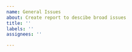 ```yaml
---
name: General Issues
about: Create report to descibe broad issues
title: ''
labels: ''
assignees: ''

---
```



